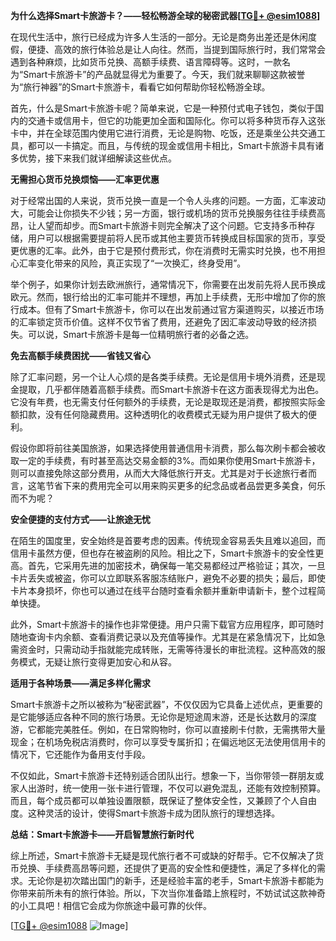**为什么选择Smart卡旅游卡？——轻松畅游全球的秘密武器[[TG💪+ @esim1088](https://t.me/s/esim1088)]**

在现代生活中，旅行已经成为许多人生活的一部分。无论是商务出差还是休闲度假，便捷、高效的旅行体验总是让人向往。然而，当提到国际旅行时，我们常常会遇到各种麻烦，比如货币兑换、高额手续费、语言障碍等。这时，一款名为“Smart卡旅游卡”的产品就显得尤为重要了。今天，我们就来聊聊这款被誉为“旅行神器”的Smart卡旅游卡，看看它如何帮助你轻松畅游全球。

首先，什么是Smart卡旅游卡呢？简单来说，它是一种预付式电子钱包，类似于国内的交通卡或信用卡，但它的功能更加全面和国际化。你可以将多种货币存入这张卡中，并在全球范围内使用它进行消费，无论是购物、吃饭，还是乘坐公共交通工具，都可以一卡搞定。而且，与传统的现金或信用卡相比，Smart卡旅游卡具有诸多优势，接下来我们就详细解读这些优点。

**无需担心货币兑换烦恼——汇率更优惠**

对于经常出国的人来说，货币兑换一直是一个令人头疼的问题。一方面，汇率波动大，可能会让你损失不少钱；另一方面，银行或机场的货币兑换服务往往手续费高昂，让人望而却步。而Smart卡旅游卡则完全解决了这个问题。它支持多币种存储，用户可以根据需要提前将人民币或其他主要货币转换成目标国家的货币，享受更优惠的汇率。此外，由于它是预付费形式，你在消费时无需实时兑换，也不用担心汇率变化带来的风险，真正实现了“一次换汇，终身受用”。

举个例子，如果你计划去欧洲旅行，通常情况下，你需要在出发前先将人民币换成欧元。然而，银行给出的汇率可能并不理想，再加上手续费，无形中增加了你的旅行成本。但有了Smart卡旅游卡，你可以在出发前通过官方渠道购买，以接近市场的汇率锁定货币价值。这样不仅节省了费用，还避免了因汇率波动导致的经济损失。可以说，Smart卡旅游卡是每一位精明旅行者的必备之选。

**免去高额手续费困扰——省钱又省心**

除了汇率问题，另一个让人心烦的是各类手续费。无论是信用卡境外消费，还是现金提取，几乎都伴随着高额手续费。而Smart卡旅游卡在这方面表现得尤为出色。它没有年费，也无需支付任何额外的手续费，无论是取现还是消费，都按照实际金额扣款，没有任何隐藏费用。这种透明化的收费模式无疑为用户提供了极大的便利。

假设你即将前往美国旅游，如果选择使用普通信用卡消费，那么每次刷卡都会被收取一定的手续费，有时甚至高达交易金额的3%。而如果你使用Smart卡旅游卡，则可以直接免除这部分费用，从而大大降低旅行开支。尤其是对于长途旅行者而言，这笔节省下来的费用完全可以用来购买更多的纪念品或者品尝更多美食，何乐而不为呢？

**安全便捷的支付方式——让旅途无忧**

在陌生的国度里，安全始终是首要考虑的因素。传统现金容易丢失且难以追回，而信用卡虽然方便，但也存在被盗刷的风险。相比之下，Smart卡旅游卡的安全性更高。首先，它采用先进的加密技术，确保每一笔交易都经过严格验证；其次，一旦卡片丢失或被盗，你可以立即联系客服冻结账户，避免不必要的损失；最后，即使卡片本身损坏，你也可以通过在线平台随时查看余额并重新申请新卡，整个过程简单快捷。

此外，Smart卡旅游卡的操作也非常便捷。用户只需下载官方应用程序，即可随时随地查询卡内余额、查看消费记录以及充值等操作。尤其是在紧急情况下，比如急需资金时，只需动动手指就能完成转账，无需等待漫长的审批流程。这种高效的服务模式，无疑让旅行变得更加安心和从容。

**适用于各种场景——满足多样化需求**

Smart卡旅游卡之所以被称为“秘密武器”，不仅仅因为它具备上述优点，更重要的是它能够适应各种不同的旅行场景。无论你是短途周末游，还是长达数月的深度游，它都能完美胜任。例如，在日常购物时，你可以直接刷卡付款，无需携带大量现金；在机场免税店消费时，你可以享受专属折扣；在偏远地区无法使用信用卡的情况下，它还能作为备用支付手段。

不仅如此，Smart卡旅游卡还特别适合团队出行。想象一下，当你带领一群朋友或家人出游时，统一使用一张卡进行管理，不仅可以避免混乱，还能有效控制预算。而且，每个成员都可以单独设置限额，既保证了整体安全性，又兼顾了个人自由度。这种灵活的设计，使得Smart卡旅游卡成为团队旅行的理想选择。

**总结：Smart卡旅游卡——开启智慧旅行新时代**

综上所述，Smart卡旅游卡无疑是现代旅行者不可或缺的好帮手。它不仅解决了货币兑换、手续费高昂等问题，还提供了更高的安全性和便捷性，满足了多样化的需求。无论你是初次踏出国门的新手，还是经验丰富的老手，Smart卡旅游卡都能为你带来前所未有的旅行体验。所以，下次当你准备踏上旅程时，不妨试试这款神奇的小工具吧！相信它会成为你旅途中最可靠的伙伴。

[[TG💪+ @esim1088](https://t.me/s/esim1088) ![Image](https://i.postimg.cc/4NQfJmqS/Snipaste-2025-05-13-00-14-12.png)]